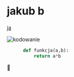 


# jakub b

[ja](https://www.youtube.com/watch?v=2YL4s4umtqk/)

![kodowanie](https://c0.wallpaperflare.com/preview/600/243/618/javascript-vscode-editor-code.jpg)

```python
      def funkcja(a,b):
          return a*b
  ```


🤯
